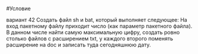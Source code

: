 #Условие 


вариант 42
Создать файл sh и bat, который выполняет следующее: 
На вход пакетному файлу приходит число (как параметр пакетного файла).
В данном числе найти самую максимальную цифру,
создать ровно столько файлов с расширением txt,
у каждого второго поменять расширение на doc и записать туда сегодняшнюю дату.


